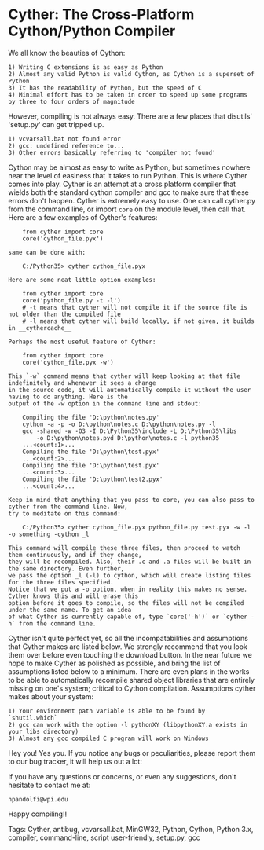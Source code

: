 # Cyther: The Cross-Platform Cython/Python Compiler

We all know the beauties of Cython:

    1) Writing C extensions is as easy as Python
    2) Almost any valid Python is valid Cython, as Cython is a superset of Python
    3) It has the readability of Python, but the speed of C
    4) Minimal effort has to be taken in order to speed up some programs by three to four orders of magnitude
    
However, compiling is not always easy. There are a few places that disutils' 'setup.py' can get tripped up.

    1) vcvarsall.bat not found error
    2) gcc: undefined reference to...
    3) Other errors basically referring to 'compiler not found'
    
Cython may be almost as easy to write as Python, but sometimes nowhere near the level of easiness that it
takes to run Python. This is where Cyther comes into play. Cyther is an attempt at a cross platform compiler
that wields both the standard cython compiler and gcc to make sure that these errors don't happen.
Cyther is extremely easy to use. One can call cyther.py from the command line, or import `core` on the
module level, then call that. Here are a few examples of Cyther's features:

        from cyther import core
        core('cython_file.pyx')
    
    same can be done with:
    
        C:/Python35> cyther cython_file.pyx
        
    Here are some neat little option examples:
    
        from cyther import core
        core('python_file.py -t -l')
        # -t means that cyther will not compile it if the source file is not older than the compiled file
        # -l means that cyther will build locally, if not given, it builds in __cythercache__
    
    Perhaps the most useful feature of Cyther:
    
        from cyther import core
        core('cython_file.pyx -w')
        
    This `-w` command means that cyther will keep looking at that file indefinitely and whenever it sees a change
    in the source code, it will automatically compile it without the user having to do anything. Here is the
    output of the -w option in the command line and stdout:
    
        Compiling the file 'D:\python\notes.py'
        cython -a -p -o D:\python\notes.c D:\python\notes.py -l
        gcc -shared -w -O3 -I D:\Python35\include -L D:\Python35\libs
            -o D:\python\notes.pyd D:\python\notes.c -l python35
        ...<count:1>...
        Compiling the file 'D:\python\test.pyx'
        ...<count:2>...
        Compiling the file 'D:\python\test.pyx'
        ...<count:3>...
        Compiling the file 'D:\python\test2.pyx'
        ...<count:4>...
        
    Keep in mind that anything that you pass to core, you can also pass to cyther from the command line. Now,
    try to meditate on this command:
    
        C:/Python35> cyther cython_file.pyx python_file.py test.pyx -w -l -o something -cython _l
    
    This command will compile these three files, then proceed to watch them continuously, and if they change,
    they will be recompiled. Also, their .c and .a files will be built in the same directory. Even further,
    we pass the option _l (-l) to cython, which will create listing files for the three files specified.
    Notice that we put a -o option, when in reality this makes no sense. Cyther knows this and will erase this
    option before it goes to compile, so the files will not be compiled under the same name. To get an idea
    of what Cyther is currently capable of, type `core('-h')` or `cyther -h` from the command line.

Cyther isn't quite perfect yet, so all the incompatabilities and assumptions that Cyther makes are listed
below. We strongly recommend that you look them over before even touching the download button. In the
near future we hope to make Cyther as polished as possible, and bring the list of assumptions listed below
to a minimum. There are even plans in the works to be able to automatically recompile shared object libraries
that are entirely missing on one's system; critical to Cython compilation.
Assumptions cyther makes about your system:

    1) Your environment path variable is able to be found by `shutil.which`
    2) gcc can work with the option -l pythonXY (libpythonXY.a exists in your libs directory)
    3) Almost any gcc compiled C program will work on Windows
    
Hey you! Yes you. If you notice any bugs or peculiarities, please report them to our bug tracker, it will
help us out a lot:
    <LINK FOR BUG TRACKING>
    
If you have any questions or concerns, or even any suggestions, don't hesitate to contact me at:

    npandolfi@wpi.edu

Happy compiling!!

Tags: Cyther, antibug, vcvarsall.bat, MinGW32, Python, Cython, Python 3.x, compiler, command-line, script
user-friendly, setup.py, gcc
